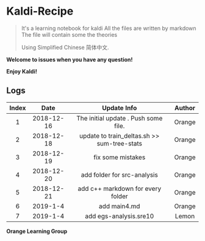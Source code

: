 # Kaldi-Recipe
> It's a learning notebook for kaldi
> All the files are written by markdown
> The file will contain some the theories
>
> Using Simplified Chinese 简体中文.



**Welcome to issues when you have any question!**

**Enjoy Kaldi!**

## Logs

| Index |    Date    |                 Update Info                 | Author |
| :---: | :--------: | :-----------------------------------------: | :----: |
|   1   | 2018-12-16 |    The initial update . Push some file.     | Orange |
|   2   | 2018-12-18 | update to train_deltas.sh >> sum-tree-stats | Orange |
|   3   | 2018-12-19 |              fix some mistakes              | Orange |
|   4   | 2018-12-20 |         add folder for src-analysis         | Orange |
|   5   | 2018-12-21 |      add c++ markdown for every folder      | Orange |
|   6   |  2019-1-4  |                add main4.md                 | Orange |
|   7   |  2019-1-4  |           add egs-analysis.sre10            | Lemon  |


**Orange Learning Group**